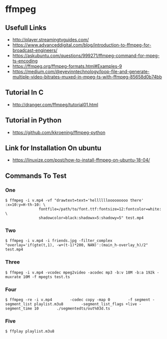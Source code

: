 # ffmpeg

## Usefull Links
* http://player.streamingtvguides.com/
* https://www.advanceddigital.com/blog/introduction-to-ffmpeg-for-broadcast-engineers/
* https://askubuntu.com/questions/999271/ffmpeg-command-for-mpeg-ts-encoding
* https://ffmpeg.org/ffmpeg-formats.html#Examples-9
* https://medium.com/@eyevinntechnology/loop-file-and-generate-multiple-video-bitrates-muxed-in-mpeg-ts-with-ffmpeg-85658d0b74bb

## Tutorial In C
* http://dranger.com/ffmpeg/tutorial01.html

## Tutorial in Python
* https://github.com/kkroening/ffmpeg-python


## Link for Installation On ubuntu
* https://linuxize.com/post/how-to-install-ffmpeg-on-ubuntu-18-04/



## Commands To Test

### One

```
$ ffmpeg -i v.mp4 -vf "drawtext=text='hellllllooooooooo there' :x=10:y=H-th-10: \
               fontfile=/path/to/font.ttf:fontsize=12:fontcolor=white: \
               shadowcolor=black:shadowx=5:shadowy=5" test.mp4
```
 
### Two
```
$ ffmpeg -i v.mp4 -i friends.jpg -filter_complex "overlay='if(gte(t,1), -w+(t-1)*200, NAN)':(main_h-overlay_h)/2" test.mp4
```

### Three
```
$ ffmpeg -i v.mp4 -vcodec mpeg2video -acodec mp3 -b:v 10M -b:a 192k -muxrate 10M -f mpegts test.ts
```

### Four
```
$ ffmpeg -re -i v.mp4        -codec copy -map 0        -f segment -segment_list playlist.m3u8        -segment_list_flags +live -segment_time 10        ./segmentedts/out%03d.ts
```

### Five
```
$ ffplay playlist.m3u8
```